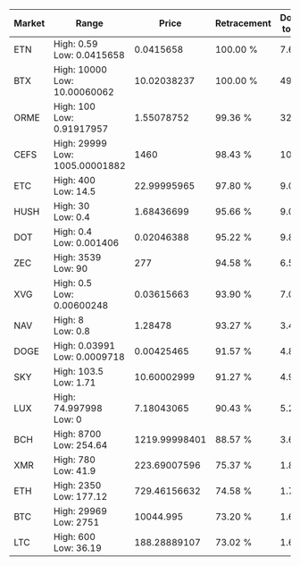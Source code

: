 | Market | Range | Price| Retracement | Doubles to 50% |
| --- | --- | --- | --- | --- |
| ETN | High: 0.59<br />Low: 0.0415658 | 0.0415658 | 100.00 % | 7.60 |
| BTX | High: 10000<br />Low: 10.00060062 | 10.02038237 | 100.00 % | 499.48 |
| ORME | High: 100<br />Low: 0.91917957 | 1.55078752 | 99.36 % | 32.54 |
| CEFS | High: 29999<br />Low: 1005.00001882 | 1460 | 98.43 % | 10.62 |
| ETC | High: 400<br />Low: 14.5 | 22.99995965 | 97.80 % | 9.01 |
| HUSH | High: 30<br />Low: 0.4 | 1.68436699 | 95.66 % | 9.02 |
| DOT | High: 0.4<br />Low: 0.001406 | 0.02046388 | 95.22 % | 9.81 |
| ZEC | High: 3539<br />Low: 90 | 277 | 94.58 % | 6.55 |
| XVG | High: 0.5<br />Low: 0.00600248 | 0.03615663 | 93.90 % | 7.00 |
| NAV | High: 8<br />Low: 0.8 | 1.28478 | 93.27 % | 3.42 |
| DOGE | High: 0.03991<br />Low: 0.0009718 | 0.00425465 | 91.57 % | 4.80 |
| SKY | High: 103.5<br />Low: 1.71 | 10.60002999 | 91.27 % | 4.96 |
| LUX | High: 74.997998<br />Low: 0 | 7.18043065 | 90.43 % | 5.22 |
| BCH | High: 8700<br />Low: 254.64 | 1219.99998401 | 88.57 % | 3.67 |
| XMR | High: 780<br />Low: 41.9 | 223.69007596 | 75.37 % | 1.84 |
| ETH | High: 2350<br />Low: 177.12 | 729.46156632 | 74.58 % | 1.73 |
| BTC | High: 29969<br />Low: 2751 | 10044.995 | 73.20 % | 1.63 |
| LTC | High: 600<br />Low: 36.19 | 188.28889107 | 73.02 % | 1.69 |
